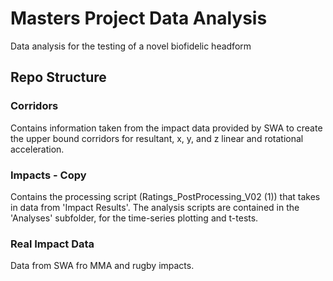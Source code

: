# Masters Project Data Analysis
 Data analysis for the testing of a novel biofidelic headform

## Repo Structure

### Corridors
Contains information taken from the impact data provided by SWA to create the upper bound corridors for resultant, x, y, and z linear and rotational acceleration.

### Impacts - Copy

Contains the processing script (Ratings_PostProcessing_V02 (1)) that takes in data from 'Impact Results'. The analysis scripts are contained in the 'Analyses' subfolder, for the time-series plotting and t-tests. 

### Real Impact Data
Data from SWA fro MMA and rugby impacts.